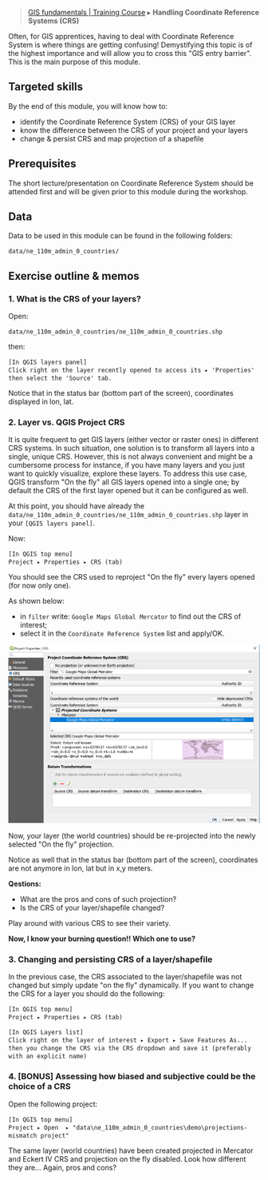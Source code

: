 > [GIS fundamentals | Training Course](agenda.md) ▸ **Handling Coordinate Reference Systems (CRS)**

Often, for GIS apprentices, having to deal with Coordinate Reference System is where things are getting confusing! Demystifying this topic is of the highest importance and will allow you to cross this "GIS entry barrier". This is the main purpose of this module.

## Targeted skills
By the end of this module, you will know how to:
* identify the Coordinate Reference System (CRS) of your GIS layer
* know the difference between the CRS of your project and your layers
* change & persist CRS and map projection of a shapefile

## Prerequisites
The short lecture/presentation on Coordinate Reference System should be attended first and will be given prior to this module during the workshop.

## Data
Data to be used in this module can be found in the following folders:
```
data/ne_110m_admin_0_countries/
```
## Exercise outline & memos

### 1. What is the CRS of your layers?

Open: 
```
data/ne_110m_admin_0_countries/ne_110m_admin_0_countries.shp
```

then: 

```
[In QGIS layers panel] 
Click right on the layer recently opened to access its ▸ 'Properties' then select the 'Source' tab.
```
Notice that in the status bar (bottom part of the screen), coordinates displayed in lon, lat.

### 2. Layer vs. QGIS Project CRS
It is quite frequent to get GIS layers (either vector or raster ones) in different CRS systems. In such situation, one solution is to transform all layers into a single, unique CRS. However, this is not always convenient and might be a cumbersome process for instance, if you have many layers and you just want to quickly visualize, explore these layers. To address this use case, QGIS transform "On the fly" all GIS layers opened into a single one; by default the CRS of the first layer opened but it can be configured as well.

At this point, you should have already the `data/ne_110m_admin_0_countries/ne_110m_admin_0_countries.shp` layer in your `[QGIS layers panel]`.

Now: 

```
[In QGIS top menu] 
Project ▸ Properties ▸ CRS (tab)
```

You should see the CRS used to reproject "On the fly" every layers opened (for now only one).

As shown below: 

* in `filter` write: `Google Maps Global Mercator` to find out the CRS of interest;
* select it in the `Coordinate Reference System` list and apply/OK.

![img/project-on-the-fly.PNG](img/project-on-the-fly.PNG)

Now, your layer (the world countries) should be re-projected into the newly selected "On the fly" projection.

Notice as well that in the status bar (bottom part of the screen), coordinates are not anymore in lon, lat but in x,y meters.

**Qestions:**

* What are the pros and cons of such projection?
* Is the CRS of your layer/shapefile changed?

Play around with various CRS to see their variety.

**Now, I know your burning question!! Which one to use?**

### 3. Changing and persisting CRS of a layer/shapefile

In the previous case, the CRS associated to the layer/shapefile was not changed but simply update "on the fly" dynamically. If you want to change the CRS for a layer you should do the following:

```
[In QGIS top menu] 
Project ▸ Properties ▸ CRS (tab)
```


```
[In QGIS Layers list] 
Click right on the layer of interest ▸ Export ▸ Save Features As...
then you change the CRS via the CRS dropdown and save it (preferably with an explicit name)
```

### 4. [BONUS] Assessing how biased and subjective could be the choice of a CRS

Open the following project:

```
[In QGIS top menu] 
Project ▸ Open  ▸ "data\ne_110m_admin_0_countries\demo\projections-mismatch project"
```

The same layer (world countries) have been created projected in Mercator and Eckert IV CRS and projection on the fly disabled. Look how different they are... Again, pros and cons?


